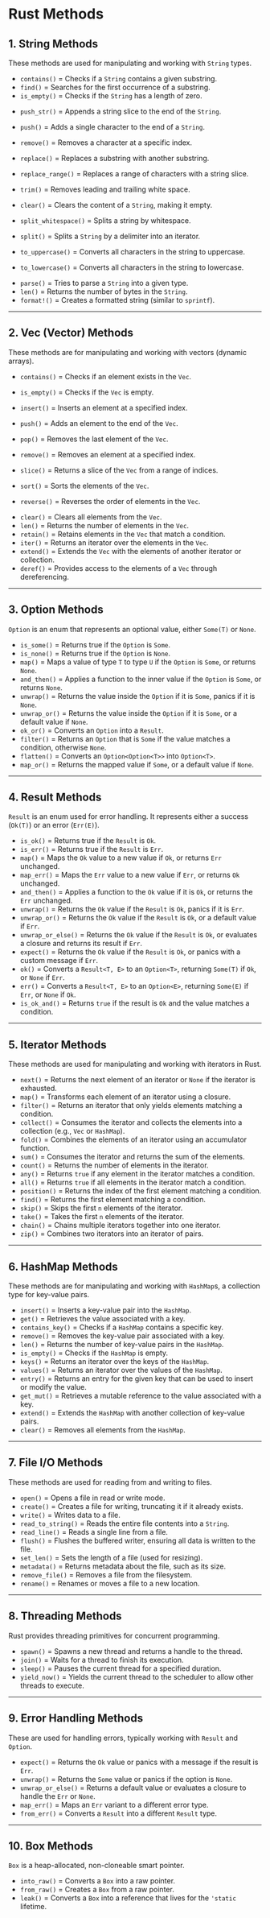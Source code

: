 # Rust Methods

## 1. **String Methods**

These methods are used for manipulating and working with `String` types.

<!-- G: Easy to understand.===========================================-->

- `contains()` = Checks if a `String` contains a given substring.
- `find()` = Searches for the first occurrence of a substring.
- `is_empty()` = Checks if the `String` has a length of zero.
<!-- Y:checkers="👆"=============================================-->

- `push_str()` = Appends a string slice to the end of the `String`.
- `push()` = Adds a single character to the end of a `String`.
- `remove()` = Removes a character at a specific index.
- `replace()` = Replaces a substring with another substring.
- `replace_range()` = Replaces a range of characters with a string slice.
- `trim()` = Removes leading and trailing white space.

- `clear()` = Clears the content of a `String`, making it empty.
- `split_whitespace()` = Splits a string by whitespace.
- `split()` = Splits a `String` by a delimiter into an iterator.

- `to_uppercase()` = Converts all characters in the string to uppercase.
- `to_lowercase()` = Converts all characters in the string to lowercase.
<!-- Y:processors="👆"============================================= -->

- `parse()` = Tries to parse a `String` into a given type.
- `len()` = Returns the number of bytes in the `String`.
- `format!()` = Creates a formatted string (similar to `sprintf`).
<!-- Y:converters="👆"============================================= -->

---

## 2. **Vec (Vector) Methods**

These methods are for manipulating and working with vectors (dynamic arrays).

- `contains()` = Checks if an element exists in the `Vec`.
- `is_empty()` = Checks if the `Vec` is empty.

- `insert()` = Inserts an element at a specified index.
- `push()` = Adds an element to the end of the `Vec`.
- `pop()` = Removes the last element of the `Vec`.
- `remove()` = Removes an element at a specified index.
- `slice()` = Returns a slice of the `Vec` from a range of indices.

- `sort()` = Sorts the elements of the `Vec`.
- `reverse()` = Reverses the order of elements in the `Vec`.

 <!-- DX:No=underatanding============================================-->

- `clear()` = Clears all elements from the `Vec`.
- `len()` = Returns the number of elements in the `Vec`.
- `retain()` = Retains elements in the `Vec` that match a condition.
- `iter()` = Returns an iterator over the elements in the `Vec`.
- `extend()` = Extends the `Vec` with the elements of another iterator or collection.
- `deref()` = Provides access to the elements of a `Vec` through dereferencing.

---

## 3. **Option Methods**

`Option` is an enum that represents an optional value, either `Some(T)` or `None`.

- `is_some()` = Returns true if the `Option` is `Some`.
- `is_none()` = Returns true if the `Option` is `None`.
- `map()` = Maps a value of type `T` to type `U` if the `Option` is `Some`, or returns `None`.
- `and_then()` = Applies a function to the inner value if the `Option` is `Some`, or returns `None`.
- `unwrap()` = Returns the value inside the `Option` if it is `Some`, panics if it is `None`.
- `unwrap_or()` = Returns the value inside the `Option` if it is `Some`, or a default value if `None`.
- `ok_or()` = Converts an `Option` into a `Result`.
- `filter()` = Returns an `Option` that is `Some` if the value matches a condition, otherwise `None`.
- `flatten()` = Converts an `Option<Option<T>>` into `Option<T>`.
- `map_or()` = Returns the mapped value if `Some`, or a default value if `None`.

---

## 4. **Result Methods**

`Result` is an enum used for error handling. It represents either a success (`Ok(T)`) or an error (`Err(E)`).

- `is_ok()` = Returns true if the `Result` is `Ok`.
- `is_err()` = Returns true if the `Result` is `Err`.
- `map()` = Maps the `Ok` value to a new value if `Ok`, or returns `Err` unchanged.
- `map_err()` = Maps the `Err` value to a new value if `Err`, or returns `Ok` unchanged.
- `and_then()` = Applies a function to the `Ok` value if it is `Ok`, or returns the `Err` unchanged.
- `unwrap()` = Returns the `Ok` value if the `Result` is `Ok`, panics if it is `Err`.
- `unwrap_or()` = Returns the `Ok` value if the `Result` is `Ok`, or a default value if `Err`.
- `unwrap_or_else()` = Returns the `Ok` value if the `Result` is `Ok`, or evaluates a closure and returns its result if `Err`.
- `expect()` = Returns the `Ok` value if the `Result` is `Ok`, or panics with a custom message if `Err`.
- `ok()` = Converts a `Result<T, E>` to an `Option<T>`, returning `Some(T)` if `Ok`, or `None` if `Err`.
- `err()` = Converts a `Result<T, E>` to an `Option<E>`, returning `Some(E)` if `Err`, or `None` if `Ok`.
- `is_ok_and()` = Returns `true` if the result is `Ok` and the value matches a condition.

---

## 5. **Iterator Methods**

These methods are used for manipulating and working with iterators in Rust.

- `next()` = Returns the next element of an iterator or `None` if the iterator is exhausted.
- `map()` = Transforms each element of an iterator using a closure.
- `filter()` = Returns an iterator that only yields elements matching a condition.
- `collect()` = Consumes the iterator and collects the elements into a collection (e.g., `Vec` or `HashMap`).
- `fold()` = Combines the elements of an iterator using an accumulator function.
- `sum()` = Consumes the iterator and returns the sum of the elements.
- `count()` = Returns the number of elements in the iterator.
- `any()` = Returns `true` if any element in the iterator matches a condition.
- `all()` = Returns `true` if all elements in the iterator match a condition.
- `position()` = Returns the index of the first element matching a condition.
- `find()` = Returns the first element matching a condition.
- `skip()` = Skips the first `n` elements of the iterator.
- `take()` = Takes the first `n` elements of the iterator.
- `chain()` = Chains multiple iterators together into one iterator.
- `zip()` = Combines two iterators into an iterator of pairs.

---

## 6. **HashMap Methods**

These methods are for manipulating and working with `HashMap`s, a collection type for key-value pairs.

- `insert()` = Inserts a key-value pair into the `HashMap`.
- `get()` = Retrieves the value associated with a key.
- `contains_key()` = Checks if a `HashMap` contains a specific key.
- `remove()` = Removes the key-value pair associated with a key.
- `len()` = Returns the number of key-value pairs in the `HashMap`.
- `is_empty()` = Checks if the `HashMap` is empty.
- `keys()` = Returns an iterator over the keys of the `HashMap`.
- `values()` = Returns an iterator over the values of the `HashMap`.
- `entry()` = Returns an entry for the given key that can be used to insert or modify the value.
- `get_mut()` = Retrieves a mutable reference to the value associated with a key.
- `extend()` = Extends the `HashMap` with another collection of key-value pairs.
- `clear()` = Removes all elements from the `HashMap`.

---

## 7. **File I/O Methods**

These methods are used for reading from and writing to files.

- `open()` = Opens a file in read or write mode.
- `create()` = Creates a file for writing, truncating it if it already exists.
- `write()` = Writes data to a file.
- `read_to_string()` = Reads the entire file contents into a `String`.
- `read_line()` = Reads a single line from a file.
- `flush()` = Flushes the buffered writer, ensuring all data is written to the file.
- `set_len()` = Sets the length of a file (used for resizing).
- `metadata()` = Returns metadata about the file, such as its size.
- `remove_file()` = Removes a file from the filesystem.
- `rename()` = Renames or moves a file to a new location.

---

## 8. **Threading Methods**

Rust provides threading primitives for concurrent programming.

- `spawn()` = Spawns a new thread and returns a handle to the thread.
- `join()` = Waits for a thread to finish its execution.
- `sleep()` = Pauses the current thread for a specified duration.
- `yield_now()` = Yields the current thread to the scheduler to allow other threads to execute.

---

## 9. **Error Handling Methods**

These are used for handling errors, typically working with `Result` and `Option`.

- `expect()` = Returns the `Ok` value or panics with a message if the result is `Err`.
- `unwrap()` = Returns the `Some` value or panics if the option is `None`.
- `unwrap_or_else()` = Returns a default value or evaluates a closure to handle the `Err` or `None`.
- `map_err()` = Maps an `Err` variant to a different error type.
- `from_err()` = Converts a `Result` into a different `Result` type.

---

## 10. **Box Methods**

`Box` is a heap-allocated, non-cloneable smart pointer.

- `into_raw()` = Converts a `Box` into a raw pointer.
- `from_raw()` = Creates a `Box` from a raw pointer.
- `leak()` = Converts a `Box` into a reference that lives for the `'static` lifetime.
